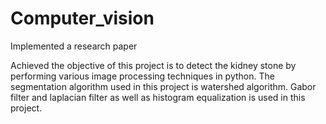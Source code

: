 # Computer_vision
Implemented a research paper


Achieved the objective of this project is to detect the kidney stone by performing various image processing techniques in python. The segmentation algorithm used in this project is watershed algorithm. Gabor filter and laplacian filter as well as histogram equalization is used in this project.
